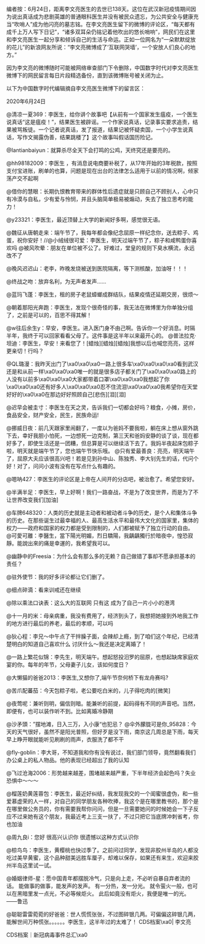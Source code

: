编者按：6月24日，距离李文亮医生的去世已138天。这位在武汉新冠疫情期间因为说出真话成为悲剧英雄的普通眼科医生并没有被民众遗忘，为公共安全与健康充当“吹哨人”成为他闪亮的墓志铭。在李文亮医生留下的微博的评论区，“每天都有成千上万人写下日记”，“诸多双耳朵仍铭记着他吹出的悠长哨响”，网民们在这里和李文亮医生一起分享和倾诉自己的生活与命运。正如一位网名为“一朵默默绽放的花儿”的新浪网友所说：“李文亮微博成了‘互联网哭墙’，一个安放人们良心的地方。”

因为李文亮的微博随时可能被网络审查部门下令删除，中国数字时代对李文亮医生微博下的网民留言每日片段精选备份，直到该微博账号被关闭为止。 

以下为中国数字时代编辑摘自李文亮医生微博下的留言区：

2020年6月24日

@清凉一夏369：李医生，给你讲个故事吧【从前有一个国家发生瘟疫，一个医生说真话“这是瘟疫！”，结果医生被辟谣。一个作家说真话，记录事实要求追责，结果被骂叛徒。一个记者说真话，发了报道，结果记被怀疑卖国，一个小学生说真话，写作文揭露伪善，结果跳楼了】这个故事叫假话国历险记。

@Iantianbaiyun：就算杀尽全天下会打鸣的公鸡，天终究还是要亮的。

@hh98182009：李医生 ，有消息说电商要补税了，从17年开始的3年税款，按照支付宝进账，刷单的也算，问题是现在出台的法律怎么适用于以前的情况啊，倾家荡产交不起啊

@借你的慧眼：长期仇恨教育带来的群体性后遗症就是只顾自己不顾别人，心中只有冷漠与自私，少有爱与怜悯，并且头脑简单极易被煽动，失去了独立思考的能力！

@y23321：李医生，最近顶替上大学的新闻好多啊，感觉很无语。

@魏征从唐朝走来：端午节了，我每年都会像纪念屈原一样纪念你，送去粽子、鸡蛋，祝你安好！//@小绒绒很可爱：李医生，明天过端午节了，粽子和咸鸭蛋你喜欢吗 @被风吹晕：朋友在单位被不公了。好难过，堂皇的规则下臭水横流，永远改不了

@晚风迟迟山：老李，昨晚发烧被送到医院隔离，等下测核酸，加油呀！！！

@终战之吻：放弃名利，为无声者发声……

@蓝玛飞蓬：李医生，租的房子老鼠蟑螂成群结队，结果疫情还延期交房，很烦～

@朝着那阳光奔跑：李医生，发现个很奇怪的事，我无法在微博里为你单独分组了，之前是可以的，百思不得其解！

@w往后余生y：早安，李医生。进入医门身不由己啊。告诉你一个好消息。时隔半年，我终于可以回家看看父母了。这件事是这半年以来最开心的。 @普法拉克·坦迪：李医生，早安！来看您了！[蜡烛][蜡烛][蜡烛]我想以后也喊您亮亮，这样更亲切！行吗？

@QL璐漫：我昨天出门了\xa0\xa0\xa0一路上很多车\xa0\xa0\xa0\xa0看到武汉还是和从前一样\xa0\xa0\xa0唯一的就是很多店子都关门了\xa0\xa0\xa0路上的人没有以前多\xa0\xa0\xa0大家都带着口罩\xa0\xa0\xa0我想起了你\xa0\xa0\xa0还有好多人\xa0\xa0\xa0忍不住流泪\xa0\xa0\xa0我希望你在天堂好好的\xa0\xa0在那边好好照顾自己[悲伤][泪][泪]

@迟早会被圭寸：李医生在天之灵，告诉我们一切都会好吗？粮食，小摊，房价，食品安全，财产安全，民生，民族命运!

@挪威日夜：前几天跟家里闹翻了，一度以为爸妈不要我啦，躺在床上想从窗外跳下去，幸好我胆小怕死，一边想死一边克制，第三天和爸妈安静的谈了谈，现在都好多了，即使生活还是一团糟，但总算是可以继续活下去了。我妈半夜起床包粽子啦，明天就是端午节了，您也端午节快乐哦。 @只有爱最善良：亮亮，明天端午了，屈原大夫应该很高兴吧！若是见到孙中山、陈独秀、李大钊先生的话，代问个好！对了，问问小波有没有在写点什么有趣的。

@嗯呐427：李医生的评论区是上帝在人间开的分店吧，被治愈了。希望您安好。

@半满半足：李医生，早上好啊！我们一路奋战，不是为了改变世界，而是为了不让世界改变我们[加油]

@车牌648320：人类的历史就是主动者和被动者斗争的历史，是个人和集体斗争的历史。在那些诞生过最幸福的人、最高生活水平和最伟大文化的国家里，集体的权力——政府和国家的权力都是受到限制的，人们都被赋予了独立行动的自由。 @可愛可離：李醫生，當下陽光明媚，烈日驕陽，我齲齲獨行於暗夜中，惶恐寂靜。能說出來的痛是幸運的，我希望我可以。

@幽静中的Freesia：为什么会有那么多的无赖？自己做错了事却不愿承担基本的责任？

@驻外使节：我的好多评论都让它们删了。

@细点碎滴：看来训戒还在继续

@除以乘法口诀表：这么大的互联网 只有这 成为了自己一片小小的港湾

@十一月的米：母亲病重，我没有费用了，经济到头了，我想把她接到外地我工作的地方进行最后的养老，最后的孝顺，可以吗

@狄心程：李兄～中午点了干拌臊子面，会辣却上瘾，到了咱们这个年纪，已经清楚明白的知道自己喜欢什么 讨厌什么～我还是决定离婚了！

@一路上繁花似锦：李先生，明天端午。想起怒投汨罗的屈原，也想起缺席家庭欢宴的你。每年的年节，父母妻子儿女，该如何度日？

@大懒猫的爸爸2013：李医生,又想你了,端午节奈何桥下有龙舟赛吗?

@苦爪配蕃茄：今天包粽子啦，老公要吃白米的，儿子得吃肉的[微笑]

@夜莺呢：兼听则明，偏信则暗。能兼听的前提，起码得有不同的声音吧。当然，即便有，也可以装作听不到。比如离婚冷静期

@沙矛頭：&#8221;摆地滩，日入三万，入小康“也犯忌？ @伞外朦胧可是你_95828：今天的天气很好，虽然不是阳光普照，但好歹是没下雨，南京这几周总是下雨，每天早上睁开眼就能听见刷刷的雨声，衣服洗了都不干

@fly-goblin：李大哥，不知道我和你有没有说过，我们部门领导，竟然翻看我们办公桌上的私人物品。他的表现已经超出了我的认知

@飞过沧海2006：形势越来越差，围堵越来越严重，下半年经济会起色吗？失业恐惧中～～～

@榴莲奶黄莲蓉包：李医生，最近好纠结，我发现我交的一个闺蜜很虚伪，和一些爱慕虚荣的人一样，对自己的同学朋友各种吹捧，我这个是在哪里教书的，那个是在哪里做公务员的，你有需要我帮你问问，但是一旦需要她问的时候她会一下子反应不过来她有这个朋友，我最近考上三支一扶了，不过只把它当底牌冲刺省考，你也加油

@周九良i：您好 很高兴认识你 很遗憾以这种方式认识你

@椋鸟鸟：李医生，黄樱桃也快过季了。之前问过同学，发现非胶州半岛的人都没吃过美早黄蜜，这个品种甜美远胜车厘子，却难以保存，如果还有来生，欢迎来胶州半岛这里试一试。

@婚姻律师-星：愿中国青年都摆脱冷气，只是向上走，不必听自暴自弃者流的话。 能做事的做事，能发声的发声。 有一分热，发一分光。 就令萤火一般，也可以在黑暗里发一点光，不必等候炬火。 此后如竟没有炬火，我便是唯一的光。 ——鲁迅

@聪聪雷雷菀菀的好爸爸：世人慌慌张张，不过图碎银几两。可偏偏这碎银几两，能解世间万种慌张。。。。。。李医生，这半年过的太难了！ CDS档案\xa0| 李文亮

CDS档案｜新冠病毒事件总汇\xa0


